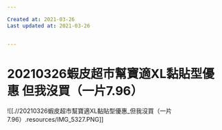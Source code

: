 ```yaml
---

Created at: 2021-03-26
Last updated at: 2021-03-26


---
```


# 20210326蝦皮超市幫寶適XL黏貼型優惠 但我沒買（一片7.96）


![[.//20210326蝦皮超市幫寶適XL黏貼型優惠_但我沒買（一片7.96）.resources/IMG_5327.PNG]]

